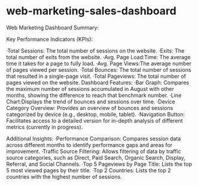 # web-marketing-sales-dashboard
Web Marketing Dashboard Summary:
 
Key Performance Indicators
(KPIs):
 
·Total Sessions: The total number of sessions on the website.
·Exits: The total number of exits from the website.
·Avg. Page Load:Time: The average time it takes for a page to fully load.
·Avg. Page Views:The average number of pages viewed per session.
·Total Bounces: The total number of sessions that resulted in a single-page visit.
·Total Pageviews: The total number of pages viewed on the website.
Dashboard Features:
·Bar Graph: Compares the maximum number of sessions accumulated in August with other months, showing the difference to reach that benchmark number.
·Line Chart:Displays the trend of bounces and sessions over time.
·Device Category Overview: Provides an overview of bounces and sessions categorized by device (e.g., desktop, mobile, tablet).
·Navigation Button: Facilitates access to a detailed version for in-depth analysis of different metrics (currently in progress).
 
Additional Insights:
·Performance Comparison: Compares session data across different months to identify performance gaps and areas for improvement.
·Traffic Source Filtering: Allows filtering of data by traffic source categories, such as Direct, Paid Search, Organic Search, Display, Referral, and Social Channels.
·Top 5 Pageviews by Page Title: Lists the top 5 most viewed pages by their title.
·Top 2 Countries: Lists the top 2 countries with the highest number of sessions.
